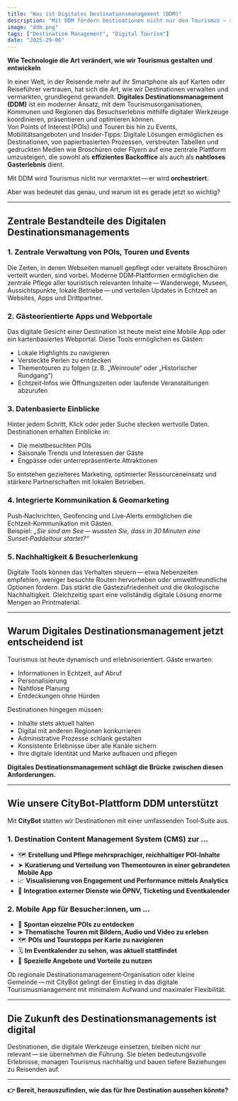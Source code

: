 ```yaml
---
title: "Was ist Digitales Destinationsmanagement (DDM)"
description: "Mit DDM fördern Destinationen nicht nur den Tourismus – sie orchestrieren ihn"
image: "ddm.png"
tags: ["Destination Management", "Digital Tourism"]
date: "2025-29-06"
---
```

**Wie Technologie die Art verändert, wie wir Tourismus gestalten und entwickeln**

In einer Welt, in der Reisende mehr auf ihr Smartphone als auf Karten oder Reiseführer vertrauen, hat sich die Art, wie wir Destinationen verwalten und vermarkten, grundlegend gewandelt. **Digitales Destinationsmanagement (DDM)** ist ein moderner Ansatz, mit dem Tourismusorganisationen, Kommunen und Regionen das Besuchserlebnis mithilfe digitaler Werkzeuge koordinieren, präsentieren und optimieren können.  
Von Points of Interest (POIs) und Touren bis hin zu Events, Mobilitätsangeboten und Insider‑Tipps: Digitale Lösungen ermöglichen es Destinationen, von papierbasierten Prozessen, verstreuten Tabellen und gedruckten Medien wie Broschüren oder Flyern auf eine zentrale Plattform umzusteigen, die sowohl als **effizientes Backoffice** als auch als **nahtloses Gasterlebnis** dient.

Mit DDM wird Tourismus nicht nur vermarktet — er wird **orchestriert**.

Aber was bedeutet das genau, und warum ist es gerade jetzt so wichtig?

---

## Zentrale Bestandteile des Digitalen Destinationsmanagements

### 1. Zentrale Verwaltung von POIs, Touren und Events
Die Zeiten, in denen Webseiten manuell gepflegt oder veraltete Broschüren verteilt wurden, sind vorbei. Moderne DDM‑Plattformen ermöglichen die zentrale Pflege aller touristisch relevanten Inhalte — Wanderwege, Museen, Aussichtspunkte, lokale Betriebe — und verteilen Updates in Echtzeit an Websites, Apps und Drittpartner.

### 2. Gästeorientierte Apps und Webportale
Das digitale Gesicht einer Destination ist heute meist eine Mobile App oder ein kartenbasiertes Webportal. Diese Tools ermöglichen es Gästen:

- Lokale Highlights zu navigieren  
- Versteckte Perlen zu entdecken  
- Thementouren zu folgen (z. B. „Weinroute“ oder „Historischer Rundgang“)  
- Echtzeit‑Infos wie Öffnungszeiten oder laufende Veranstaltungen abzurufen  

### 3. Datenbasierte Einblicke
Hinter jedem Schritt, Klick oder jeder Suche stecken wertvolle Daten. Destinationen erhalten Einblicke in:

- Die meistbesuchten POIs  
- Saisonale Trends und Interessen der Gäste  
- Engpässe oder unterrepräsentierte Attraktionen  

So entstehen gezielteres Marketing, optimierter Ressourceneinsatz und stärkere Partnerschaften mit lokalen Betrieben.

### 4. Integrierte Kommunikation & Geomarketing
Push‑Nachrichten, Geofencing und Live‑Alerts ermöglichen die Echtzeit‑Kommunikation mit Gästen.  
Beispiel: _„Sie sind am See — wussten Sie, dass in 30 Minuten eine Sunset‑Paddeltour startet?“_

### 5. Nachhaltigkeit & Besucherlenkung
Digitale Tools können das Verhalten steuern — etwa Nebenzeiten empfehlen, weniger besuchte Routen hervorheben oder umweltfreundliche Optionen fördern. Das stärkt die Gästezufriedenheit und die ökologische Nachhaltigkeit. Gleichzeitig spart eine vollständig digitale Lösung enorme Mengen an Printmaterial.

---

## Warum Digitales Destinationsmanagement jetzt entscheidend ist

Tourismus ist heute dynamisch und erlebnisorientiert. Gäste erwarten:

- Informationen in Echtzeit, auf Abruf  
- Personalisierung  
- Nahtlose Planung  
- Entdeckungen ohne Hürden  

Destinationen hingegen müssen:

- Inhalte stets aktuell halten  
- Digital mit anderen Regionen konkurrieren  
- Administrative Prozesse schlank gestalten  
- Konsistente Erlebnisse über alle Kanäle sichern  
- Ihre digitale Identität und Marke aufbauen und pflegen  

**Digitales Destinationsmanagement schlägt die Brücke zwischen diesen Anforderungen.**

---

## Wie unsere CityBot‑Plattform DDM unterstützt

Mit **CityBot** statten wir Destinationen mit einer umfassenden Tool‑Suite aus.

### 1. Destination Content Management System (CMS) zur …

- 🗺️ **Erstellung und Pflege mehrsprachiger, reichhaltiger POI‑Inhalte**  
- ➤ **Kuratierung und Verteilung von Thementouren in einer gebrandeten Mobile App**  
- 📈 **Visualisierung von Engagement und Performance mittels Analytics**  
- 🔌 **Integration externer Dienste wie ÖPNV, Ticketing und Eventkalender**  

### 2. Mobile App für Besucher:innen, um …

- 📍 **Spontan einzelne POIs zu entdecken**  
- ➤ **Thematische Touren mit Bildern, Audio und Video zu erleben**  
- 🗺️ **POIs und Tourstopps per Karte zu navigieren**  
- 🗓️ **Im Eventkalender zu sehen, was aktuell stattfindet**  
- 🔖 **Spezielle Angebote und Vorteile zu nutzen**

Ob regionale Destinationsmanagement‑Organisation oder kleine Gemeinde — mit CityBot gelingt der Einstieg in das digitale Tourismusmanagement mit minimalem Aufwand und maximaler Flexibilität.

---

## Die Zukunft des Destinationsmanagements ist digital

Destinationen, die digitale Werkzeuge einsetzen, bleiben nicht nur relevant — sie übernehmen die Führung. Sie bieten bedeutungsvolle Erlebnisse, managen Tourismus nachhaltig und bauen tiefere Beziehungen zu Reisenden auf.

---

**👉 Bereit, herauszufinden, wie das für Ihre Destination aussehen könnte?**
